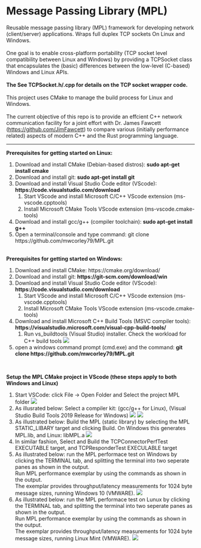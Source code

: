 # Message Passing Library (MPL) 
Reusable message passing library (MPL) framework for developing network (client/server) applications.  Wraps full duplex TCP sockets On Linux and Windows. <br> <br>
One goal is to enable cross-platform portability (TCP socket level compatibility between Linux and Windows) by providing a TCPSocket class that encapsulates the (basic) differences between the low-level (C-based) Windows and Linux APIs. <br> <br>
<b> The See TCPSocket.h/.cpp for details on the TCP socket wrapper code. </b> <br><br>
This project uses CMake to manage the build process for Linux and Windows.  <br> <br>
The current objective of this repo is to provide an effcient C++ network communication facility for a joint effort with Dr. James Fawcett (https://github.com/JimFawcett) to compare various (initially performance related) aspects of modern C++ and the Rust programming language. <hr>
<b>Prerequisites for getting started on Linux:</b>
<ol>
  <li> Download and install CMake (Debian-based distros): <b> sudo apt-get install cmake </b> </li>
  <li> Download and install git:   <b> sudo apt-get install git </b> </li>
  <li> Download and install Visual Studio Code editor (VScode): <b> https://code.visualstudio.com/download </b>
     <ol>
       <li> Start VScode and install Microsoft C/C++ VScode extension (ms-vscode.cpptools) </li>
       <li> Install Microsoft CMake Tools VScode extension (ms-vscode.cmake-tools) </li>
     </ol>
  </li>
  <li> Download and install gcc/g++ (compiler toolchain): <b> sudo apt-get install g++ </b> </li>
  <li> Open a terminal/console and type command: </b> git clone https://github.com/mwcorley79/MPL.git </b> </li>
</ol>
<br>
<b>Prerequisites for getting started on Windows:</b>
<ol>
  <li> Download and install CMake: https://cmake.org/download/</b> </li>
  <li> Download and install git:   <b> https://git-scm.com/download/win </b> </li>
  <li> Download and install Visual Studio Code editor (VScode): <b> https://code.visualstudio.com/download </b>
     <ol>
       <li> Start VScode and install Microsoft C/C++ VScode extension (ms-vscode.cpptools) </li>
       <li> Install Microsoft CMake Tools VScode extension (ms-vscode.cmake-tools) </li>
     </ol> 
  </li>
  <li> Download and install Microsoft C++ Build Tools  (MSVC compiler tools): <b> https://visualstudio.microsoft.com/visual-cpp-build-tools/ </b> 
     <ol>
       <li> Run vs_buildtools (Visual Studio) installer. Check the workload for C++ build tools 
           <img src="./png/build-tools.PNG"/>  
       </li>
     </ol>
  </li>  
  <li> open a windows command prompt (cmd.exe) and the command: <b> git clone https://github.com/mwcorley79/MPL.git </b> </li>
</ol>

<br>

<b>Setup the MPL CMake project in VScode (these steps apply to both Windows and Linux) </b>
<ol> 
  <li> Start VSCode: click File -> Open Folder and Select the project MPL folder
    <img src="./png/open_project.PNG"/>  
  </li>
  <li> As illusrated below: Select a compiler kit: (gcc/g++ for Linux), (Visual Studio Build Tools 2019 Release for Windows)  
    <img src="./png/no-kit2.PNG"/>  
    <img src="./png/vscode-windows-kit.PNG"/>  
  </li>
   <li> As illustrated below: Build the MPL (static library) by selecting the MPL STATIC_LIBARY target and clicking Build.
        On Windows this generates MPL.lib, and Linux: libMPL.a
    <img src="./png/build-MPL-target.png"/>  
  </li> 
  <li> In similar fashion, Select and Build the TCPConnectorPerfTest EXECUTABLE target, and TCPResponderTest EXECULABLE target </li>
  <li>  As illustrated below: run the MPL performace test on Windows by clicking the TERMINAL tab, and splitting the terminal into two   
        seperate panes as shown in the output. <br> Run MPL performance exemplar by using the commands as shown in the output. <br>
        The exemplar provides throughput/latency measurements for 1024 byte message sizes, running Windows 10 (VMWARE). 
   <img src="./png/perf_test_windows.PNG"/> 
  </li>
   <li>  As illustrated below: run the MPL performace test on Lunux by clicking the TERMINAL tab, and splitting the terminal into two   
        seperate panes as shown in the output. <br> Run MPL performance exemplar by using the commands as shown in the output. <br>
        The exemplar provides throughput/latency measurements for 1024 byte message sizes, running Linux Mint (VMWARE). 
   <img src="./png/per_test_linux.PNG"/> 
  </li>

</ol>

  
